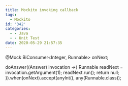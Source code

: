 ```yaml
---
title: Mockito invoking callback
tags:
  - Mockito
id: '342'
categories:
  - - Java
  - - Unit Test
date: 2020-05-29 21:57:35
---
```


@Mock
BiConsumer<Integer, Runnable> onNext;

doAnswer((Answer<Void>) invocation ->{
    Runnable readNext = invocation.getArgument(1);
    readNext.run();
    return null;
}).when(onNext).accept(anyInt(), any(Runnable.class));
